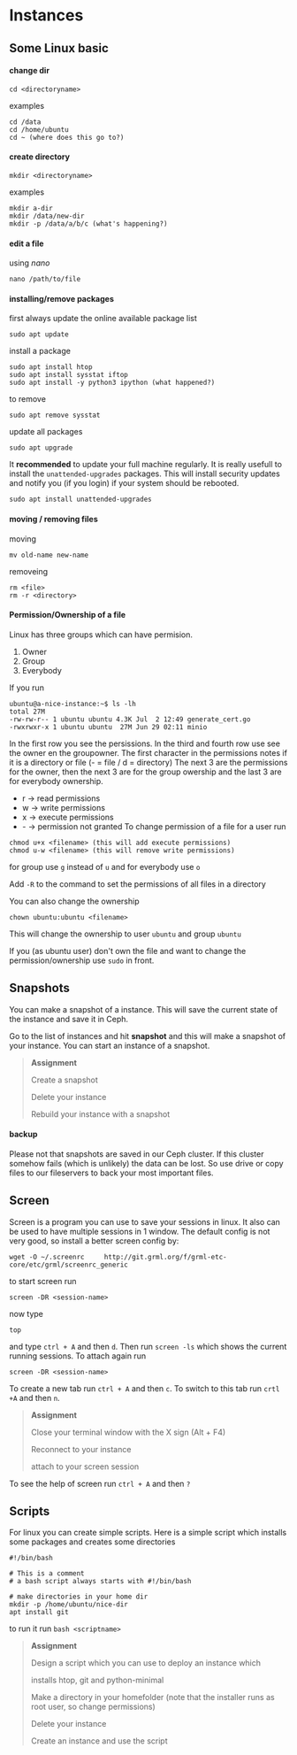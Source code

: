 # Instances

## Some Linux basic

#### change dir
```
cd <directoryname>
```
examples
```
cd /data
cd /home/ubuntu
cd ~ (where does this go to?)
```

#### create directory
```
mkdir <directoryname>
```
examples
```
mkdir a-dir
mkdir /data/new-dir
mkdir -p /data/a/b/c (what's happening?)
```

#### edit a file
using *nano*
```
nano /path/to/file
```

#### installing/remove packages

first always update the online available package list
```
sudo apt update
```

install a package
```
sudo apt install htop
sudo apt install sysstat iftop
sudo apt install -y python3 ipython (what happened?)
```
to remove
```
sudo apt remove sysstat
```

update all packages
```
sudo apt upgrade
```
It **recommended** to update your full machine regularly. It is really usefull
to install the `unattended-upgrades` packages. This will install security updates
and notify you (if you login) if your system should be rebooted.

```
sudo apt install unattended-upgrades
```

#### moving / removing files

moving
```
mv old-name new-name
```
removeing
```
rm <file>
rm -r <directory>
```

#### Permission/Ownership of a file

Linux has three groups which can have permision. 
1. Owner
2. Group
3. Everybody

If you run
```
ubuntu@a-nice-instance:~$ ls -lh
total 27M
-rw-rw-r-- 1 ubuntu ubuntu 4.3K Jul  2 12:49 generate_cert.go
-rwxrwxr-x 1 ubuntu ubuntu  27M Jun 29 02:11 minio
```
In the first row you see the persissions. In the third and fourth row use see the 
owner en the groupowner.
The first character in the permissions notes if it is a directory or file (- = file / d = directory)
The next 3 are the permissions for the owner, then the next 3 are for the group owership and the last 3 are for everybody ownership.
* r -> read permissions
* w -> write permissions
* x -> execute permissions
* \- -> permission not granted
To change permission of a file for a user run
```
chmod u+x <filename> (this will add execute permissions)
chmod u-w <filename> (this will remove write permissions)
```
for group use `g` instead of `u` and for everybody use `o`

Add `-R` to the command to set the permissions of all files in a directory

You can also change the ownership
```
chown ubuntu:ubuntu <filename>
```
This will change the ownership to user `ubuntu` and group `ubuntu`

If you (as ubuntu user) don't own the file and want to change the permission/ownership use `sudo` in front.


## Snapshots

You can make a snapshot of a instance. This will save the current state of the instance and save it
in Ceph.

Go to the list of instances and hit **snapshot** and this will make a snapshot of your instance. 
You can start an instance of a snapshot.

> **Assignment**
>
> Create a snapshot
>
> Delete your instance
>
> Rebuild your instance with a snapshot

#### backup
Please not that snapshots are saved in our Ceph cluster. If this cluster somehow fails (which is unlikely) the data can be lost. So use drive or copy files to our fileservers to back your most important files.


## Screen

Screen is a program you can use to save your sessions in linux. It also can be used to have multiple sessions in 1 window. The default config is not very good, so install a better screen config by:
```
wget -O ~/.screenrc     http://git.grml.org/f/grml-etc-core/etc/grml/screenrc_generic
```
to start screen run
```
screen -DR <session-name>
```
now type
```
top
```
and type `ctrl + A` and then `d`. Then run `screen -ls` which shows the current running sessions.
To attach again run
```
screen -DR <session-name>
```
To create a new tab run `ctrl + A` and then `c`. To switch to this tab run `crtl +A` and then `n`.

> **Assignment**
>
> Close your terminal window with the X sign (Alt + F4)
>
> Reconnect to your instance
>
> attach to your screen session

To see the help of screen run `ctrl + A` and then `?`


## Scripts
For linux you can create simple scripts. Here is a simple script which installs some packages and 
creates some directories

```
#!/bin/bash

# This is a comment
# a bash script always starts with #!/bin/bash

# make directories in your home dir
mkdir -p /home/ubuntu/nice-dir
apt install git
```

to run it run `bash <scriptname>`

> **Assignment**
>
> Design a script which you can use to deploy an instance which
>
> installs htop, git and python-minimal
>
> Make a directory in your homefolder (note that the installer runs as root user, so change permissions)
>
> Delete your instance
>
> Create an instance and use the script


